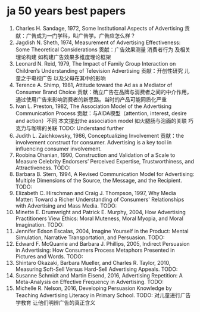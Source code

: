 # ja 50 years best papers
1. Charles H. Sandage, 1972, Some Institutional Aspects of Advertising 贡献：广告成为一门学科，叫广告学。广告应怎么样？
2. Jagdish N. Sheth, 1974, Measurement of Advertising Effectiveness: Some Theoretical Considerations 贡献：广告效果测量 消费者行为 及相关理论构建 如构建广告效果多维度理论框架
3. Leonard N. Reid, 1979, The Impact of Family Group Interaction on Children’s Understanding of Television Advertising 贡献：开创性研究 儿童之于电视广告 以及父母在其中的影响
4. Terence A. Shimp, 1981, Attitude toward the Ad as a Mediator of Consumer Brand Choice 贡献：确立广告在品牌与消费者之间的中介作用，通过使用广告来影响消费者的新思路。当时的产品可能同质化严重
5. Ivan L. Preston, 1982, The Association Model of the Advertising Communication Process 贡献：与AIDA模型（attention, interest, desire and action）不同 本文提出the association model 如火腿肠与泡面的关联 巧克力与咖啡的关联 TODO: Understand further
6. Judith L. Zaichkowsky, 1986, Conceptualizing Involvement 贡献：the involvement construct for consumer. Advertising is a key tool in influencing consumer involvement.
7. Roobina Ohanian, 1990, Construction and Validation of a Scale to Measure Celebrity Endorsers’ Perceived Expertise, Trustworthiness, and Attractiveness. TODO:
8. Barbara B. Stern, 1994, A Revised Communication Model for Advertising: Multiple Dimensions of the Source, the Message, and the Recipient. TODO:
9. Elizabeth C. Hirschman and Craig J. Thompson, 1997, Why Media Matter: Toward a Richer Understanding of Consumers' Relationships with Advertising and Mass Media. TODO:
10. Minette E. Drumwright and Patrick E. Murphy, 2004, How Advertising Practitioners View Ethics: Moral Muteness, Moral Myopia, and Moral Imagination. TODO:
11. Jennifer Edson Escalas, 2004, Imagine Yourself in the Product: Mental Simulation, Narrative Transportation, and Persuasion. TODO:
12. Edward F. McQuarrie and Barbara J. Phillips, 2005, Indirect Persuasion in Advertising: How Consumers Process Metaphors Presented in Pictures and Words. TODO:
13. Shintaro Okazaki, Barbara Mueller, and Charles R. Taylor, 2010, Measuring Soft-Sell Versus Hard-Sell Advertising Appeals. TODO:
14. Susanne Schmidt and Martin Eisend, 2016, Advertising Repetition: A Meta-Analysis on Effective Frequency in Advertising. TODO:
15. Michelle R. Nelson, 2016, Developing Persuasion Knowledge by Teaching Advertising Literacy in Primary School. TODO: 对儿童进行广告学教育 让他们明辨广告的真正含义